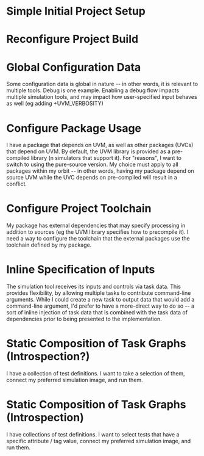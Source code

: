 
# Simple Initial Project Setup


# Reconfigure Project Build

# Global Configuration Data
Some configuration data is global in nature -- in other words,
it is relevant to multiple tools. Debug is one example. Enabling
a debug flow impacts multiple simulation tools, and may impact
how user-specified input behaves as well (eg adding +UVM_VERBOSITY)

# Configure Package Usage
I have a package that depends on UVM, as well as other packages (UVCs)
that depend on UVM. By default, the UVM library is provided as a
pre-compiled library (n simulators that support it). For "reasons",
I want to switch to using the pure-source version. My choice must
apply to all packages within my orbit -- in other words, having
my package depend on source UVM while the UVC depends on pre-compiled
will result in a conflict.

# Configure Project Toolchain
My package has external dependencies that may specify processing
in addition to sources (eg the UVM library specifies how to 
precompile it). I need a way to configure the toolchain that the
external packages use the toolchain defined by my package.

# Inline Specification of Inputs
The simulation tool receives its inputs and controls via task data.
This provides flexibility, by allowing multiple tasks to contribute 
command-line arguments. While I could create a new task to output
data that would add a command-line argument, I'd prefer to have
a more-direct way to do so -- a sort of inline injection of task
data that is combined with the task data of dependencies prior to
being presented to the implementation.


# Static Composition of Task Graphs (Introspection?)
I have a collection of test definitions. I want to take a selection
of them, connect my preferred simulation image, and run them.


# Static Composition of Task Graphs (Introspection)
I have collections of test definitions. I want to select tests that
have a specific attribute / tag value, connect my preferred
simulation image, and run them.



